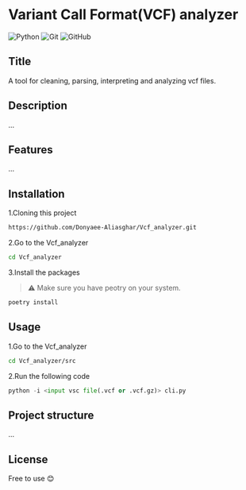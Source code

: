 # Variant Call Format(VCF) analyzer
![Python](https://img.shields.io/badge/python-3670A0?style=for-the-badge&logo=python&logoColor=ffdd54)
![Git](https://img.shields.io/badge/git-%23F05033.svg?style=for-the-badge&logo=git&logoColor=white)
![GitHub](https://img.shields.io/badge/github-%23121011.svg?style=for-the-badge&logo=github&logoColor=white)
## Title
A tool for cleaning, parsing, interpreting and analyzing vcf files.

## Description 
...

## Features
...

## Installation 
1.Cloning this project
```bash
https://github.com/Donyaee-Aliasghar/Vcf_analyzer.git
```
2.Go to the Vcf_analyzer
```bash
cd Vcf_analyzer
```
3.Install the packages
>⚠️ Make sure you have peotry on your system.
```python
poetry install
```

## Usage
1.Go to the Vcf_analyzer
```bash
cd Vcf_analyzer/src
```
2.Run the following code
```python
python -i <input vsc file(.vcf or .vcf.gz)> cli.py
```

## Project structure
...

## License
Free to use 😊
